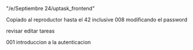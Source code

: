 "/e/Septiembre 24/uptask_frontend"

Copiado al reproductor hasta el 42 inclusive 008 modificando el password


revisar  editar tareas


001 introduccion a la autenticacion